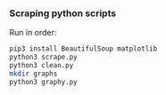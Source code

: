 ### Scraping python scripts

Run in order:
```bash
pip3 install BeautifulSoup matplotlib
python3 scrape.py
python3 clean.py
mkdir graphs
python3 graphy.py
```